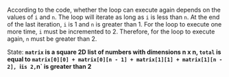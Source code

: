 According to the code, whether the loop can execute again depends on the values of `i` and `n`. The loop will iterate as long as `i` is less than `n`. At the end of the last iteration, `i` is 1 and `n` is greater than 1. For the loop to execute one more time, `i` must be incremented to 2. Therefore, for the loop to execute again, `n` must be greater than 2.

State: **`matrix` is a square 2D list of numbers with dimensions n x n, `total` is equal to `matrix[0][0] + matrix[0][n - 1] + matrix[1][1] + matrix[1][n - 2], `i` is 2, `n` is greater than 2**